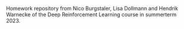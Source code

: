 Homework repository from Nico Burgstaler, Lisa Dollmann and Hendrik Warnecke of the Deep Reinforcement Learning course in summerterm 2023.
